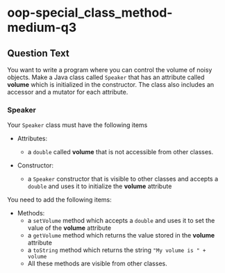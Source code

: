 # oop-special_class_method-medium-q3

## Question Text

You want to write a program where you can control the volume of noisy objects. Make a Java class called `Speaker` that
has an attribute called **volume** which is initialized in the constructor. The class also includes an accessor and a
mutator for each attribute.

### Speaker

Your `Speaker` class must have the following items

- Attributes:
    - a `double` called **volume** that is not accessible from other classes.

- Constructor:
    - a `Speaker` constructor that is visible to other classes and accepts a `double` and uses it to initialize the
      **volume** attribute
  
You need to add the following items:

- Methods:
    - a `setVolume` method which accepts a `double` and uses it to set the value of the **volume** attribute
    - a `getVolume` method which returns the value stored in the **volume** attribute
    - a `toString` method which returns the string `"My volume is " + volume`
    - All these methods are visible from other classes.
